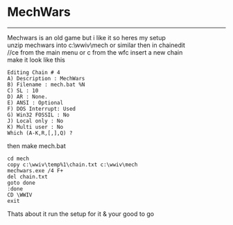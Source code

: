 # MechWars
***

Mechwars is an old game but i like it so heres my setup  
unzip mechwars into c:\wwiv\mech or similar then in chainedit  
//ce from the main menu or c from the wfc insert a new chain  
make it look like this  

    Editing Chain # 4
    A) Description : MechWars
    B) Filename : mech.bat %N
    C) SL : 10
    D) AR : None.
    E) ANSI : Optional
    F) DOS Interrupt: Used
    G) Win32 FOSSIL : No
    J) Local only : No
    K) Multi user : No
    Which (A-K,R,[,],Q) ?

then make mech.bat
```batch
cd mech
copy c:\wwiv\temp%1\chain.txt c:\wwiv\mech
mechwars.exe /4 F+
del chain.txt
goto done
:done
CD \WWIV
exit
```

Thats about it run the setup for it & your good to go